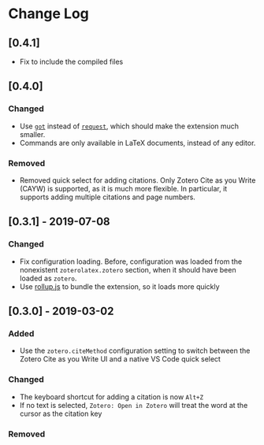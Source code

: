 # Change Log

## [0.4.1]

* Fix to include the compiled files

## [0.4.0]

### Changed

* Use [`got`](https://github.com/sindresorhus/got) instead of [`request`](https://github.com/request/request), which
  should make the extension much smaller.
* Commands are only available in LaTeX documents, instead of any editor.

### Removed

* Removed quick select for adding citations. Only Zotero Cite as you Write (CAYW) is supported, as it is much more
  flexible. In particular, it supports adding multiple citations and page numbers.

## [0.3.1] - 2019-07-08

### Changed

* Fix configuration loading. Before, configuration was loaded from the nonexistent `zoterolatex.zotero` section, when it should have been loaded as `zotero`.
* Use [rollup.js](https://rollupjs.org/) to bundle the extension, so it loads more quickly

## [0.3.0] - 2019-03-02

### Added
* Use the `zotero.citeMethod` configuration setting to switch between the Zotero Cite as you Write UI and a native VS Code quick select

### Changed
* The keyboard shortcut for adding a citation is now `Alt+Z`
* If no text is selected, `Zotero: Open in Zotero` will treat the word at the cursor as the citation key 

### Removed